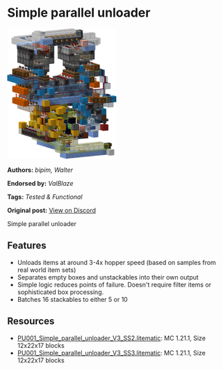 # Simple parallel unloader
<img alt="simple_parallel_unloader_v3.png" src="images/simple_parallel_unloader_v3.png?raw=1" height="300px">

**Authors:** *bipim, Walter*

**Endorsed by:** *ValBlaze*

**Tags:** *Tested & Functional*

**Original post:** [View on Discord](https://discord.com/channels/1375556143186837695/1388318262839742555)

Simple parallel unloader
## Features
- Unloads items at around 3-4x hopper speed (based on samples from real world item sets)
- Separates empty boxes and unstackables into their own output
- Simple logic reduces points of failure. Doesn't require filter items or sophisticated box processing.
- Batches 16 stackables to either 5 or 10

## Resources
- [PU001_Simple_parallel_unloader_V3_SS2.litematic](attachments/PU001_Simple_parallel_unloader_V3_SS2.litematic): MC 1.21.1, Size 12x22x17 blocks
- [PU001_Simple_parallel_unloader_V3_SS3.litematic](attachments/PU001_Simple_parallel_unloader_V3_SS3.litematic): MC 1.21.1, Size 12x22x17 blocks
